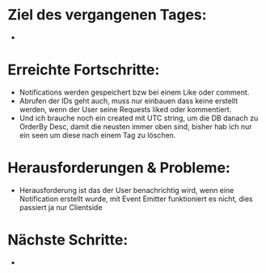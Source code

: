 # Ziel des vergangenen Tages:
- 

# Erreichte Fortschritte:
- Notifications werden gespeichert bzw bei einem Like oder comment.
- Abrufen der IDs geht auch, muss nur einbauen dass keine erstellt werden, wenn der User seine Requests liked oder kommentiert.
- Und ich brauche noch ein created mit UTC string, um die DB danach zu OrderBy Desc, damit die neusten immer oben sind, bisher hab ich nur ein seen um diese nach einem Tag zu löschen.

# Herausforderungen & Probleme:
- Herausforderung ist das der User benachrichtig wird, wenn eine Notification erstellt wurde, mit Event Emitter funktioniert es nicht, dies passiert ja nur Clientside

# Nächste Schritte:
- 